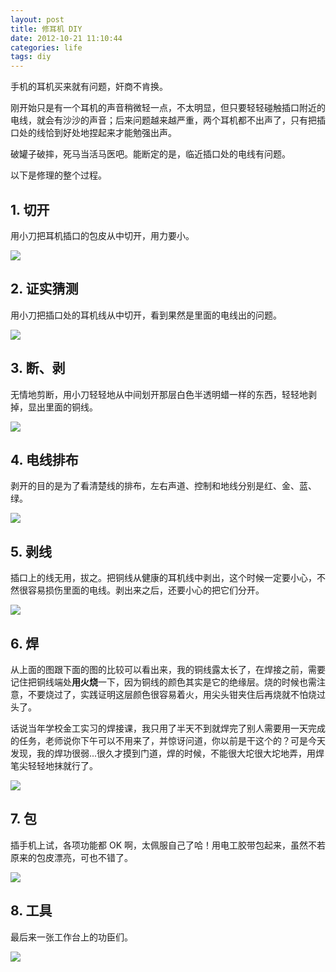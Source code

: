 ```yaml
---
layout: post
title: 修耳机 DIY
date: 2012-10-21 11:10:44
categories: life
tags: diy
---
```


手机的耳机买来就有问题，奸商不肯换。

刚开始只是有一个耳机的声音稍微轻一点，不太明显，但只要轻轻碰触插口附近的电线，就会有沙沙的声音；后来问题越来越严重，两个耳机都不出声了，只有把插口处的线恰到好处地捏起来才能勉强出声。

破罐子破摔，死马当活马医吧。能断定的是，临近插口处的电线有问题。

以下是修理的整个过程。


## 1. 切开

用小刀把耳机插口的包皮从中切开，用力要小。

![](/images/posts/fixearphone_1_cut.jpg)

## 2. 证实猜测

用小刀把插口处的耳机线从中切开，看到果然是里面的电线出的问题。

![](/images/posts/fixearphone_2_problem.jpg)

## 3. 断、剥

无情地剪断，用小刀轻轻地从中间划开那层白色半透明蜡一样的东西，轻轻地剥掉，显出里面的铜线。

![](/images/posts/fixearphone_3_cutoff_and_uncover_wires.jpg)

## 4. 电线排布

剥开的目的是为了看清楚线的排布，左右声道、控制和地线分别是红、金、蓝、绿。

![](/images/posts/fixearphone_4_wire_order.jpg)

## 5. 剥线

插口上的线无用，拔之。把铜线从健康的耳机线中剥出，这个时候一定要小心，不然很容易损伤里面的电线。剥出来之后，还要小心的把它们分开。

![](/images/posts/fixearphone_5_wires_and_plug.jpg)

## 6. 焊

从上面的图跟下面的图的比较可以看出来，我的铜线露太长了，在焊接之前，需要记住把铜线端处**用火烧**一下，因为铜线的颜色其实是它的绝缘层。烧的时候也需注意，不要烧过了，实践证明这层颜色很容易着火，用尖头钳夹住后再烧就不怕烧过头了。

话说当年学校金工实习的焊接课，我只用了半天不到就焊完了别人需要用一天完成的任务，老师说你下午可以不用来了，并惊讶问道，你以前是干这个的？可是今天发现，我的焊功很弱...很久才摸到门道，焊的时候，不能很大坨很大坨地弄，用焊笔尖轻轻地抹就行了。

![](/images/posts/fixearphone_6_wires_attached.jpg)

## 7. 包

插手机上试，各项功能都 OK 啊，太佩服自己了哈！用电工胶带包起来，虽然不若原来的包皮漂亮，可也不错了。

![](/images/posts/fixearphone_7_wrapped.jpg)

## 8. 工具

最后来一张工作台上的功臣们。

![](/images/posts/fixearphone_8_tools_platform.jpg)